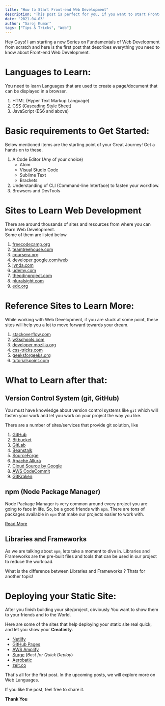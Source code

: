 ```yaml
---
title: "How to Start Front-end Web Development"
description: "This post is perfect for you, if you want to start Front-end Web Development. It gives you a head-start, roadmap and resources to start your web dev journey."
date: "2021-04-03"
author: "Saroj Kumar"
tags: ["Tips & Tricks", "Web"]
---
```


Hey Guys! I am starting a new Series on Fundamentals of Web Development from scratch and here is the first post that describes everything you need to know about Front-end Web Development.

# Languages to Learn:

You need to learn Languages that are used to create a page/document that can be displayed in a browser.

1. HTML (Hyper Text Markup Language)
2. CSS (Cascading Style Sheet)
3. JavaScript (ES6 and above)

# Basic requirements to Get Started:

Below mentioned items are the starting point of your Great Journey! Get a hands on to these.

1. A Code Editor (Any of your choice)
   - Atom
   - Visual Studio Code
   - Sublime Text
   - Brackets
2. Understanding of CLI (Command-line Interface) to fasten your workflow.
3. Browsers and DevTools

# Sites to Learn Web Development

There are around thousands of sites and resources from where you can learn Web Development.<br>
Some of them are listed below

1. [freecodecamp.org](https://freecodecamp.org)
2. [teamtreehouse.com](https://teamtreehouse.com)
3. [coursera.org](https://coursera.org)
4. [developer.google.com/web](https://developer.google.com/web)
5. [lynda.com](https://lynda.com)
6. [udemy.com](https://udemy.com)
7. [theodinproject.com](https://theodinproject.com)
8. [pluralsight.com](https://pluralsight.com)
9. [edx.org](https://edx.org)

# Reference Sites to Learn More:

While working with Web Development, if you are stuck at some point, these sites will help you a lot to move forward towards your dream.

1. [stackoverflow.com](https://stackoverflow.com)
2. [w3schools.com](https://w3schools.com)
3. [developer.mozilla.org](https://developer.mozilla.org)
4. [css-tricks.com](https://css-tricks.com)
5. [geeksforgeeks.org](https://geeksforgeeks.org)
6. [tutorialspoint.com](https://tutorialspoint.com)

# What to Learn after that:

## Version Control System (git, GitHub)

You must have knowledge about version control systems like `git` which will fasten your work and let you work on your project the way you like.

There are a number of sites/services that provide git solution, like

1. [GitHub](https://github.com/)
2. [Bitbucket](https://bitbucket.org/)
3. [GitLab](https://gitlab.com/)
4. [Beanstalk](http://beanstalkapp.com/)
5. [SourceForge](https://sourceforge.net/)
6. [Apache Allura](https://allura.apache.org/)
7. [Cloud Source by Google](https://cloud.google.com/source-repositories/)
8. [AWS CodeCommit](https://aws.amazon.com/codecommit/)
9. [GitKraken](https://www.gitkraken.com/)

## npm (Node Package Manager)

Node Package Manager is very common around every project you are going to face in life. So, be a good friends with `npm`. There are tons of packages available in `npm` that make our projects easier to work with.

[Read More](https://docs.npmjs.com/)

## Libraries and Frameworks

As we are talking about `npm`, lets take a moment to dive in. Libraries and Frameworks are the pre-built files and tools that can be used in our project to reduce the workload.

What is the difference between Libraries and Frameworks ? Thats for another topic!

# Deploying your Static Site:

After you finish building your site/project, obviously You want to show them to your friends and to the World.

Here are some of the sites that help deploying your static site real quick, and let you show your **Creativity**.

- [Netlify](https://netlify.com)
- [GitHub Pages](https://pages.github.com/)
- [AWS Amplify](https://aws.amazon.com/amplify/)
- [Surge](https://surge.sh/) (_Best for Quick Deploy_)
- [Aerobatic](https://www.aerobatic.com/)
- [zeit.co](https://zeit.co/)

That's all for the first post. In the upcoming posts, we will explore more on Web Languages.

If you like the post, feel free to share it.

**Thank You**
